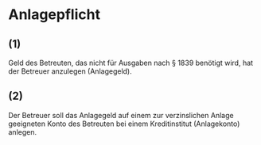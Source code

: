 # Anlagepflicht



## (1)

 Geld des Betreuten, das nicht für Ausgaben nach § 1839 benötigt wird, hat der Betreuer anzulegen (Anlagegeld).

## (2)

 Der Betreuer soll das Anlagegeld auf einem zur verzinslichen Anlage geeigneten Konto des Betreuten bei einem Kreditinstitut (Anlagekonto) anlegen. 

